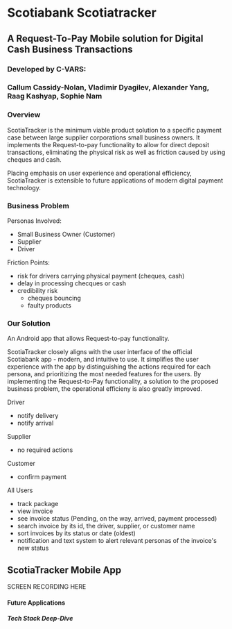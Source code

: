 # Scotiabank Scotiatracker 
## A Request-To-Pay Mobile solution for Digital Cash Business Transactions

### Developed by C-VARS: 
### Callum Cassidy-Nolan, Vladimir Dyagilev, Alexander Yang, Raag Kashyap, Sophie Nam


### Overview
ScotiaTracker is the minimum viable product solution to a specific payment case between large supplier corporations small business owners. It implements the Request-to-pay functionality to allow for direct deposit transactions, eliminating the physical risk as well as friction caused by using cheques and cash. 

Placing emphasis on user experience and operational efficiency, ScotiaTracker is extensible to future applications of modern digital payment technology.

### Business Problem
Personas Involved:
- Small Business Owner (Customer)
- Supplier
- Driver

Friction Points:
- risk for drivers carrying physical payment (cheques, cash) 
- delay in processing checques or cash
- credibility risk
    - cheques bouncing
    - faulty products

### Our Solution

An Android app that allows Request-to-pay functionality.

ScotiaTracker closely aligns with the user interface of the official Scotiabank app - modern, and intuitive to use. It simplifies the user experience with the app by distinguishing the actions required for each persona, and prioritizing the most needed features for the users. By implementing the Request-to-Pay functionality, a solution to the proposed business problem, the operational efficieny is also greatly improved.

Driver
- notify delivery 
- notify arrival

Supplier 
- no required actions

Customer
- confirm payment

All Users
- track package
- view invoice
- see invoice status (Pending, on the way, arrived, payment processed)
- search invoice by its id, the driver, supplier, or customer name
- sort invoices by its status or date (oldest)
- notification and text system to alert relevant personas of the invoice's new status

## ScotiaTracker Mobile App
SCREEN RECORDING HERE

#### Future Applications



##### Tech Stack Deep-Dive
